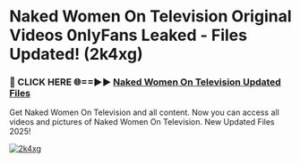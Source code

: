 # Naked Women On Television Original Videos 0nlyFans Leaked - Files Updated! (2k4xg)

<h3>🔴 CLICK HERE 🌐==►► <a href="https://tinyurl.com/yckcrads" rel="nofollow">Naked Women On Television Updated Files</a></h3>

Get Naked Women On Television and all content. Now you can access all videos and pictures of Naked Women On Television. New Updated Files 2025!

[![2k4xg](https://i.imgur.com/hpKpOFt.gif)](https://tinyurl.com/yckcrads)
